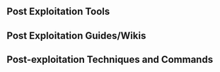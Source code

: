 ## Post Exploitation Tools
## Post Exploitation Guides/Wikis
## Post-exploitation Techniques and Commands
